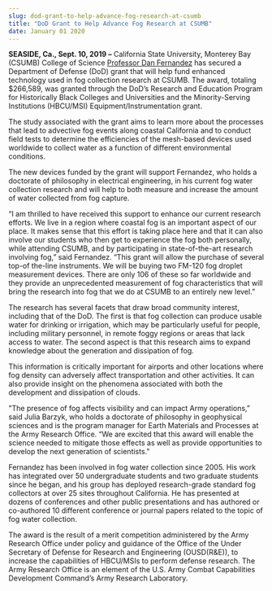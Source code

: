 ```yaml
---
slug: dod-grant-to-help-advance-fog-research-at-csumb
title: "DoD Grant to Help Advance Fog Research at CSUMB"
date: January 01 2020
---
```


<p><b>SEASIDE, Ca., Sept. 10, 2019 –</b> California State University, Monterey Bay (CSUMB) College of Science <a href="https://csumb.edu/directory/person/dfernandez">Professor Dan Fernandez</a> has secured a Department of Defense (DoD) grant that will help fund enhanced technology used in fog collection research at CSUMB. The award, totaling $266,589, was granted through the DoD’s Research and Education Program for Historically Black Colleges and Universities and the Minority-Serving Institutions (HBCU/MSI) Equipment/Instrumentation grant.</p><p>The study associated with the grant aims to learn more about the processes that lead to advective fog events along coastal California and to conduct field tests to determine the efficiencies of the mesh-based devices used worldwide to collect water as a function of different environmental conditions.</p><p>The new devices funded by the grant will support Fernandez, who holds a doctorate of philosophy in electrical engineering, in his current fog water collection research and will help to both measure and increase the amount of water collected from fog capture.</p><p>“I am thrilled to have received this support to enhance our current research efforts. We live in a region where coastal fog is an important aspect of our place. It makes sense that this effort is taking place here and that it can also involve our students who then get to experience the fog both personally, while attending CSUMB, and by participating in state-of-the-art research involving fog,” said Fernandez. “This grant will allow the purchase of several top-of the-line instruments. We will be buying two FM-120 fog droplet measurement devices. There are only 106 of these so far worldwide and they provide an unprecedented measurement of fog characteristics that will bring the research into fog that we do at CSUMB to an entirely new level.”</p><p>The research has several facets that draw broad community interest, including that of the DoD. The first is that fog collection can produce usable water for drinking or irrigation, which may be particularly useful for people, including military personnel, in remote foggy regions or areas that lack access to water. The second aspect is that this research aims to expand knowledge about the generation and  dissipation of fog.</p><p>This information is critically important for airports and other locations where fog density can adversely affect transportation and other activities. It can also provide insight on the phenomena associated with both the development and dissipation of clouds.</p><p>"The presence of fog affects visibility and can impact Army operations,” said Julia Barzyk, who holds a doctorate of philosophy in geophysical sciences and is the program manager for Earth Materials and Processes at the Army Research Office. “We are excited that this award will enable the science needed to mitigate those effects as well as provide opportunities to develop the next generation of scientists."</p><p>Fernandez has been involved in fog water collection since 2005. His work has integrated over 50 undergraduate students and two graduate students since he began, and his group has deployed research-grade standard fog collectors at over 25 sites throughout California. He has presented at dozens of conferences and other public presentations and has authored or co-authored 10 different conference or journal papers related to the topic of fog water collection.</p><p>The award is the result of a merit competition administered by the Army Research Office under policy and guidance of the Office of the Under Secretary of Defense for Research and Engineering (OUSD(R&amp;E)), to increase the capabilities of HBCU/MSIs to perform defense research. The Army Research Office is an element of the U.S. Army Combat Capabilities Development Command’s Army Research Laboratory.</p>
